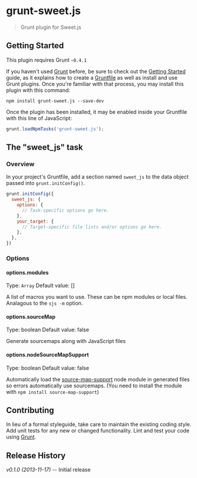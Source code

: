 # grunt-sweet.js

> Grunt plugin for Sweet.js

## Getting Started
This plugin requires Grunt `~0.4.1`

If you haven't used [Grunt](http://gruntjs.com/) before, be sure to check out the [Getting Started](http://gruntjs.com/getting-started) guide, as it explains how to create a [Gruntfile](http://gruntjs.com/sample-gruntfile) as well as install and use Grunt plugins. Once you're familiar with that process, you may install this plugin with this command:

```shell
npm install grunt-sweet.js --save-dev
```

Once the plugin has been installed, it may be enabled inside your Gruntfile with this line of JavaScript:

```js
grunt.loadNpmTasks('grunt-sweet.js');
```

## The "sweet_js" task

### Overview
In your project's Gruntfile, add a section named `sweet_js` to the data object passed into `grunt.initConfig()`.

```js
grunt.initConfig({
  sweet_js: {
    options: {
      // Task-specific options go here.
    },
    your_target: {
      // Target-specific file lists and/or options go here.
    },
  },
})
```

### Options

#### options.modules
Type: `Array`
Default value: []

A list of macros you want to use. These can be npm modules or local files. Analagous to the `sjs -m` option.

#### options.sourceMap
Type: boolean
Default value: false

Generate sourcemaps along with JavaScript files

#### options.nodeSourceMapSupport
Type: boolean
Default value: false

Automatically load the
[source-map-support](https://github.com/evanw/node-source-map-support)
node module in generated files so errors automatically use sourcemaps. (You need to install the module with `npm install source-map-support`)

## Contributing
In lieu of a formal styleguide, take care to maintain the existing coding style. Add unit tests for any new or changed functionality. Lint and test your code using [Grunt](http://gruntjs.com/).

## Release History

*v0.1.0 (2013-11-17)* -- Initial release
